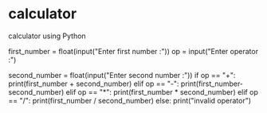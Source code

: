 # calculator
calculator using Python

first_number = float(input("Enter first number :"))
op = input("Enter operator :")

second_number = float(input("Enter second number :"))
if op == "+":
    print(first_number + second_number)
elif op == "-":
    print(first_number-second_number)
elif op == "*":
    print(first_number * second_number)
elif op == "/":
    print(first_number / second_number)
else:
    print("invalid operator")
